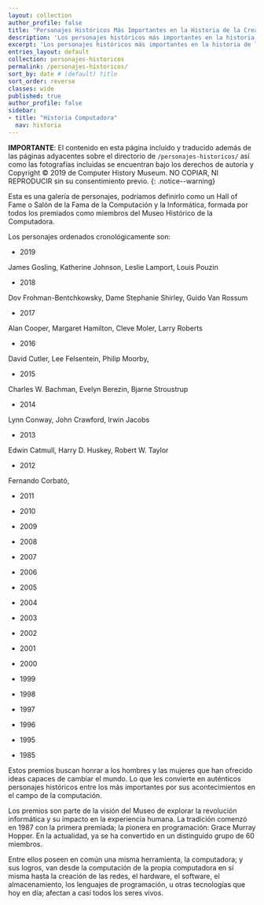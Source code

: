 ```yaml
---
layout: collection
author_profile: false
title: "Personajes Históricos Más Importantes en la Historia de la Creación de las Computadoras"
description: 'Los personajes históricos más importantes en la historia de la creación de las computadoras'
excerpt: 'Los personajes históricos más importantes en la historia de la creación de las computadoras'
entries_layout: default
collection: personajes-historicos
permalink: /personajes-historicos/
sort_by: date # (default) title
sort_order: reverse
classes: wide
published: true
author_profile: false
sidebar:
- title: "Historia Computadora"
  nav: historia
---
```


**IMPORTANTE**: El contenido en esta página incluido y traducido además de las páginas adyacentes sobre el directorio de ```/personajes-historicos/``` así como las fotografías incluidas se encuentran bajo los derechos de autoría y Copyright © 2019 de Computer History Museum. NO COPIAR, NI REPRODUCIR sin su consentimiento previo.
{: .notice--warning}

Esta es una galería de personajes, podríamos definirlo como un Hall of Fame o Salón de la Fama de la Computación y la Informática, formada por todos los premiados como miembros del Museo Histórico de la Computadora.

Los personajes ordenados cronológicamente son:

- 2019

James Gosling, Katherine Johnson, Leslie Lamport, Louis Pouzin

- 2018

Dov Frohman-Bentchkowsky, Dame Stephanie Shirley, Guido Van Rossum

- 2017

Alan Cooper, Margaret Hamilton, Cleve Moler, Larry Roberts

- 2016

David Cutler, Lee Felsentein, Philip Moorby, 

- 2015

Charles W. Bachman, Evelyn Berezin, Bjarne Stroustrup

- 2014

Lynn Conway, John Crawford, Irwin Jacobs

- 2013

Edwin Catmull, Harry D. Huskey, Robert W. Taylor

- 2012

Fernando Corbató, 

- 2011

- 2010

- 2009

- 2008

- 2007

- 2006

- 2005

- 2004

- 2003

- 2002

- 2001

- 2000

- 1999

- 1998

- 1997

- 1996

- 1995

- 1985

Estos premios buscan honrar a los hombres y las mujeres que han ofrecido ideas capaces de cambiar el mundo. Lo que les convierte en auténticos personajes históricos entre los más importantes por sus acontecimientos en el campo de la computación.

Los premios son parte de la visión del Museo de explorar la revolución informática y su impacto en la experiencia humana. La tradición comenzó en 1987 con la primera premiada; la pionera en programación: Grace Murray Hopper. En la actualidad, ya se ha convertido en un distinguido grupo de 60 miembros.

Entre ellos poseen en común una misma herramienta, la computadora; y sus logros, van desde la computación de la propia computadora en sí misma hasta la creación de las redes, el hardware, el software, el almacenamiento, los lenguajes de programación, u otras tecnologías que hoy en día; afectan a casi todos los seres vivos.

<!-- Saber Más -->